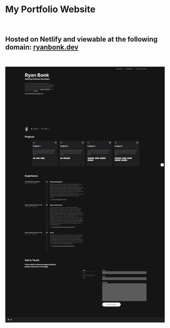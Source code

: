 # My Portfolio Website

&nbsp;

## Hosted on Netlify and viewable at the following domain: [ryanbonk.dev](https://ryanbonk.dev)

&nbsp;

![screenshot of website](./resources/images/website-screenshot.png)
